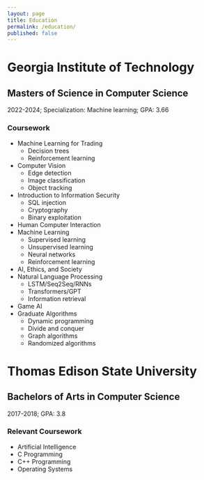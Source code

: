 ```yaml
---
layout: page
title: Education
permalink: /education/
published: false
---
```


# Georgia Institute of Technology

## Masters of Science in Computer Science

2022-2024; Specialization: Machine learning; GPA: 3.66

### Coursework
- Machine Learning for Trading
  - Decision trees
  - Reinforcement learning
- Computer Vision
  - Edge detection
  - Image classification
  - Object tracking
- Introduction to Information Security
  - SQL injection
  - Cryptography
  - Binary exploitation
- Human Computer Interaction
- Machine Learning
  - Supervised learning
  - Unsupervised learning
  - Neural networks
  - Reinforcement learning
- AI, Ethics, and Society
- Natural Language Processing
  - LSTM/Seq2Seq/RNNs
  - Transformers/GPT
  - Information retrieval
- Game AI
- Graduate Algorithms
  - Dynamic programming
  - Divide and conquer 
  - Graph algorithms
  - Randomized algorithms

# Thomas Edison State University

## Bachelors of Arts in Computer Science

2017-2018; GPA: 3.8

### Relevant Coursework

- Artificial Intelligence
- C Programming
- C++ Programming
- Operating Systems